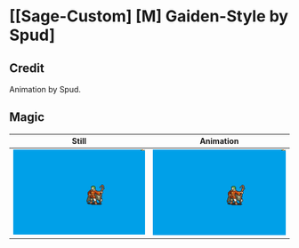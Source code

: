 # [\[Sage-Custom\] \[M\] Gaiden-Style by Spud]

## Credit

Animation by Spud.

## Magic

| Still | Animation |
| :---: | :-------: |
| ![Magic still](./Magic_000.png) | ![Magic animation](./Magic.gif) |
